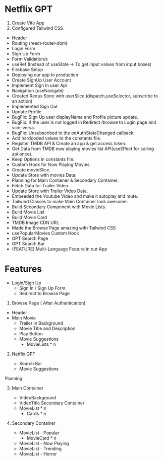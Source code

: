 # Netflix GPT

1. Create Vite App
2. Configured Tailwind CSS

- Header
- Routing (react-router-dom)
- Login Form
- Sign Up Form
- Form Validation/s
- useRef (Instead of useState -> To get input values from input boxes)
- Firebase Setup
- Deploying our app to production
- Create SignUp User Account
- Implement Sign In user Api
- Navigation (useNavigate)
- Created Redux Store with userSlice (dispatch,useSelector, subscribe to an action)
- Implemented Sign Out
- Update Profile
- BugFix: Sign Up user displayName and Profile picture update.
- BugFix: If the user is not logged in Redirect /browse to Login page and vice-versa.
- BugFix: Unsubscribed to the onAuthStateChanged callback.
- Add hardcoded values to the constants file.
- Regsiter TMDB API & Create an app & get access token.
- Get Data from TMDB now playing movies list API(useEffect for calling api once).
- Keep Options in constants file.
- Custom Hook for Now Playing Movies.
- Create movieSlice.
- Update Store with movies Data.
- Planning for Main Container & Secondary Container.
- Fetch Data for Trailer Video.
- Update Store with Trailer Video Data.
- Embeeded the Youtube Video and make it autoplay and mute.
- Tailwind Classes to make Main Container look awesome.
- Build Secondary Component with Movie Lists.
- Build Movie List
- Build Movie Card
- TMDB Image CDN URL
- Made the Browse Page amazing with Tailwind CSS
- usePopularMovies Custom Hook
- GPT Search Page
- GPT Search Bar
- (FEATURE) Multi-Language Feature in our App

# Features

- Login/Sign Up
  - Sign In / Sign Up Form
  - Redirect to Browse Page

1. Browse Page ( After Authentication)

- Header
- Main Movie
  - Trailer in Background
  - Movie Title and Description
  - Play Button
  - Movie Suggestions
    - MovieLists \* n

2. Netflix GPT

   - Search Bar
   - Movie Suggestions

Planning

3. Main Container

   - VideoBackground
   - VideoTitle
     Secondary Container
   - MovieList \* n
     - Cards \* n

4. Secondary Container
   - MovieList - Popular
     - MovieCard \* n
   - MovieList - Now Playing
   - MovieList - Trending
   - MovieList - Horror
